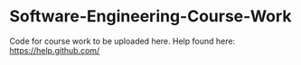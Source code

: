 # Software-Engineering-Course-Work
Code for course work to be uploaded here.
Help found here: https://help.github.com/
